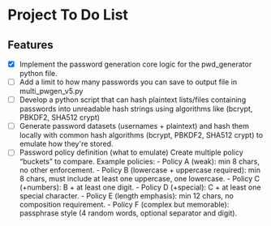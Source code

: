 # Project To Do List

## Features
- [x] Implement the password generation core logic for the pwd_generator python file.
- [ ] Add a limit to how many passwords you can save to output file in multi_pwgen_v5.py
- [ ] Develop a python script that can hash plaintext lists/files containing passwords into unreadable hash strings using algorithms like (bcrypt, PBKDF2, SHA512 crypt)
- [ ] Generate password datasets (usernames + plaintext) and hash them locally with common hash algorithms (bcrypt, PBKDF2, SHA512 crypt) to emulate how they're stored. 
- [ ] Password policy definition (what to emulate) Create multiple policy “buckets” to compare. Example policies: - Policy A (weak): min 8 chars, no other enforcement. - Policy B (lowercase + uppercase required): min 8 chars, must include at least one uppercase, one lowercase. - Policy C (+numbers): B + at least one digit. - Policy D (+special): C + at least one special character. - Policy E (length emphasis): min 12 chars, no composition requirement. - Policy F (complex but memorable): passphrase style (4 random words, optional separator and digit).
